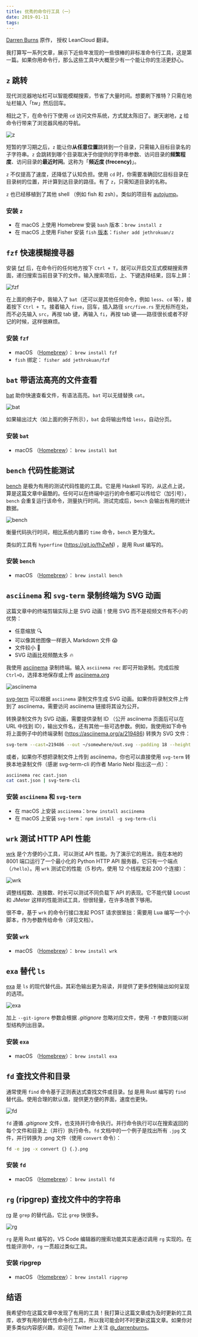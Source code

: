 ```yaml
---
title: 优秀的命令行工具（一）
date: 2019-01-11
tags:
---
```


[Darren Burns] 原作， 授权 LeanCloud 翻译。

[Darren Burns]: https://darrenburns.net/posts/tools/

我打算写一系列文章，展示下近些年发现的一些很棒的非标准命令行工具，这是第一篇。如果你用命令行，那么这些工具中大概至少有一个能让你的生活更舒心。

## `z` 跳转

现代浏览器地址栏可以智能模糊搜索，节省了大量时间。想要刷下推特？只需在地址栏输入「tw」然后回车。

相比之下，在命令行下使用 `cd` 访问文件系统，方式就太陈旧了。谢天谢地，[z](https://git.io/uyrp2Q) 给命令行带来了浏览器风格的导航。

![z](https://darrenburns.net/jump_around-987b878944e690843afd549b81a76be6.svg)

短暂的学习期之后，`z` 能让你**从任意位置**跳转到一个目录，只需输入目标目录名的子字符串。`z` 会跳转到哪个目录取决于你提供的字符串参数、访问目录的**频繁程度**、访问目录的**最近时间**。这称为「**频近度 (frecency)**」。

`z` 不仅提高了速度，还降低了认知负担。使用 `cd` 时，你需要准确回忆目标目录在目录树的位置，并计算到达目录的路径。有了 `z`，只需知道目录的名称。

`z` 也已经移植到了其他 shell （例如 fish 和 zsh）。类似的项目有 [autojump](https://git.io/fhZ20)。

### 安装 `z`

- 在 macOS 上使用 Homebrew 安装 `bash` 版本：`brew install z`
- 在 macOS 上使用 Fisher 安装 `fish` [版本][z-fish-version]：`fisher add jethrokuan/z`

[Homebrew]: https://brew.sh/
[z-fish-version]: https://github.com/jethrokuan/z
[Fisher]: https://github.com/jorgebucaran/fisher

## `fzf` 快速模糊搜寻器

安装 [fzf](https://git.io/C4FBDw) 后，在命令行的任何地方按下 `Ctrl + T`，就可以开启交互式模糊搜索界面，递归搜索当前目录下的文件。输入搜索项后，上、下键选择结果，回车上屏：

![fzf](https://darrenburns.net/fzf-54dfd83c8f95d32152c9c2da2bba488d.svg)

在上面的例子中，我输入了 `bat`（还可以是其他任何命令，例如 `less`、`cd` 等），接着按下 `Ctrl + T`。接着输入 `five`，回车，插入路径 `src/five.rs` 至光标所在处，而不必先输入 `src`，再按 tab 键，再输入 `fi`，再按 tab 键——路径很长或者不好记的时候，这样很麻烦。

### 安装 `fzf`

- macOS （[Homebrew]）： `brew install fzf`
- `fish` 绑定： `fisher add jethrokuan/fzf`

## `bat` 带语法高亮的文件查看

[bat](https://git.io/vhrn7) 助你快速查看文件，有语法高亮。`bat` 可以无缝替换 `cat`。

![bat](https://darrenburns.net/bat-ff214ee3bcfdc35c6cf67e95f4b3004c.svg)

如果输出过大（如上面的例子所示），`bat` 会将输出传给 `less`，自动分页。

### 安装 `bat`

- macOS （[Homebrew]）： `brew install bat`

## `bench` 代码性能测试

[bench](https://git.io/fhZwU) 是极为有用的测试代码性能的工具。它是用 Haskell 写的，从这点上说，算是这篇文章中最酷的。任何可以在终端中运行的命令都可以传给它（加引号），`bench` 会重复运行该命令，测量执行时间。测试完成后，`bench` 会输出有用的统计数据。

![bench](https://darrenburns.net/bench-bfdf5ac0c5538d3c068390d2e42ac95e.svg)

衡量代码执行时间，相比系统内置的 `time` 命令，`bench` 更为强大。

类似的工具有 `hyperfine` (https://git.io/fhZwN) ，是用 Rust 编写的。

### 安装 `bench`

- macOS （[Homebrew]）： `brew install bench`

## `asciinema` 和 `svg-term` 录制终端为 SVG 动画

这篇文章中的终端剪辑实际上是 SVG 动画！使用 SVG 而不是视频文件有不小的优势：

- 任意缩放 🔍
- 可以像其他图像一样嵌入 Markdown 文件 😱
- 文件较小 🧐
- SVG 动画比视频酷太多 🔥

我使用 [asciinema](https://asciinema.org/) 录制终端。输入 `asciinema rec` 即可开始录制。完成后按 `Ctrl+D`，选择本地保存或上传 [asciinema.org](https://asciinema.org/)

![asciinema](https://darrenburns.net/asciinema_example-e1488b9806f360b88391a244d2354cf2.svg)

[svg-term](https://git.io/fhZrE) 可以根据 `asciinema` 录制文件生成 SVG 动画。如果你将录制文件上传到了 asciinema，需要访问 asciinema 链接将其设为公开。

转换录制文件为 SVG 动画，需要提供录制 ID （公开 asciinema 页面后可以在 URL 中找到 ID），输出文件名，还有其他一些可选参数。例如，我使用如下命令将上面例子中的终端录制 (https://asciinema.org/a/219486) 转换为 SVG 文件：

```sh
svg-term --cast=219486 --out ~/somewhere/out.svg --padding 18 --height 8 --width 80
```

或者，如果你不想把录制文件上传到 asciinema，你也可以直接使用 `svg-term` 转换本地录制文件（感谢 svg-term-cli 的作者 Mario Nebl 指出这一点）：

```sh
asciinema rec cast.json
cat cast.json | svg-term-cli
```

### 安装 `asciinema` 和 `svg-term`

- 在 macOS 上安装 `asciinema`：`brew install asciinema`
- 在 macOS 上安装 `svg-term`： `npm install -g svg-term-cli`

## `wrk` 测试 HTTP API 性能

[wrk](https://git.io/fhW1t) 是个方便的小工具，可以测试 API 性能。为了演示它的用法，我在本地的 8001 端口运行了一个最小化的 Python HTTP API 服务器，它只有一个端点（`/hello`）。用 `wrk` 测试它的性能（5 秒内，使用 12 个线程发起 200 个连接）：

![wrk](https://darrenburns.net/wrk-f2cef144344b219b0ed3398ea1727cb3.svg)

调整线程数、连接数、时长可以测试不同负载下 API 的表现。它不能代替 Locust 和 JMeter 这样的性能测试工具，但很轻量，在许多场景下够用。

很不幸，基于 `wrk` 的命令行接口发起 POST 请求很笨拙：需要用 Lua 编写一个小脚本，作为参数传给命令（详见文档）。

### 安装 `wrk`

- macOS （[Homebrew]）： `brew install wrk`

## `exa` 替代 `ls`

[exa](https://the.exa.website/) 是 `ls` 的现代替代品，其彩色输出更为易读，并提供了更多控制输出如何呈现的选项。

![exa](https://darrenburns.net/exa-c640a48d016bf7391d213c660b4fbe8a.svg)

加上 `--git-ignore` 参数会根据 *.gitignore* 忽略对应文件，使用 `-T` 参数则能以树型结构列出目录。

### 安装 `exa`

- macOS （[Homebrew]）： `brew install exa`

## `fd` 查找文件和目录

通常使用 `find` 命令基于正则表达式查找文件或目录。[fd](https://git.io/fwls2) 是用 Rust 编写的 `find` 替代品。使用合理的默认值，提供更方便的界面，速度也更快。

![fd](https://darrenburns.net/fd-a358bee3a37ed6740896446863857a5f.svg)

`fd` 遵循 *.gitignore* 文件，也支持并行命令执行。并行命令执行可以在搜索返回的每个文件和目录上（并行）执行命令。`fd` 文档中的一个例子是找出所有 `.jpg` 文件，并行转换为 .png 文件（使用 `convert` 命令）：

```sh
fd -e jpg -x convert {} {.}.png
```

### 安装 `fd`

- macOS （[Homebrew]）： `brew install fd`

## `rg` (ripgrep) 查找文件中的字符串

[rg](https://git.io/vPvif) 是 `grep` 的替代品，它比 `grep` 快很多。

![rg](https://darrenburns.net/rg-9e3bbb621ceb9d4a5a84fbc4816fe702.svg)

`rg` 是用 Rust 编写的，VS Code 编辑器的搜索功能其实是通过调用 `rg` 实现的。在性能评测中，`rg` 一贯超过类似工具。

### 安装 ripgrep

- macOS （[Homebrew]）： `brew install ripgrep`

## 结语

我希望你在这篇文章中发现了有用的工具！我打算让这篇文章成为及时更新的工具库，收罗有用的替代性命令行工具，所以我可能会时不时更新这篇文章。如果你对更多类似内容感兴趣，欢迎在 Twitter 上关注 [@_darrenburns]。

[@_darrenburns]: https://twitter.com/_darrenburns
